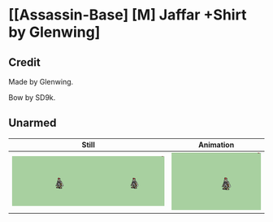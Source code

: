 # [\[Assassin-Base\] \[M\] Jaffar +Shirt by Glenwing]

## Credit

Made by Glenwing. 

Bow by SD9k.
	
## Unarmed

| Still | Animation |
| :---: | :-------: |
| ![Unarmed still](./Unarmed_000.png) | ![Unarmed animation](./Unarmed.gif) |
